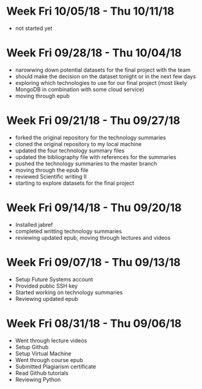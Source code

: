 # Week Fri 10/05/18 - Thu 10/11/18

- not started yet


# Week Fri 09/28/18 - Thu 10/04/18

- narowwing down potential datasets for the final project with the team
- should make the decision on the dataset tonight or in the next few days
- exploring which technologies to use for our final project (most likely MongoDB in combination with some cloud service)
- moving through epub

# Week Fri 09/21/18 - Thu 09/27/18

- forked the original repository for the technology summaries
- cloned the original repository to my local machine
- updated the four technology summary files
- updated the bibliography file with references for the summaries
- pushed the technology summaries to the master branch
- moving through the epub file
- reviewed Scientific writing II
- starting to explore datasets for the final project

# Week Fri 09/14/18 - Thu 09/20/18

- Installed jabref
- completed writting technology summaries
- reviewing updated epub, moving through lectures and videos

# Week Fri 09/07/18 - Thu 09/13/18

- Setup Future Systems account
- Provided public SSH key
- Started working on technology summaries
- Reviewing updated epub

# Week Fri 08/31/18 - Thu 09/06/18

- Went through lecture videos
- Setup Github
- Setup Virtual Machine
- Went through course epub
- Submitted Plagiarism certificate
- Read Github tutorials
- Reviewing Python

